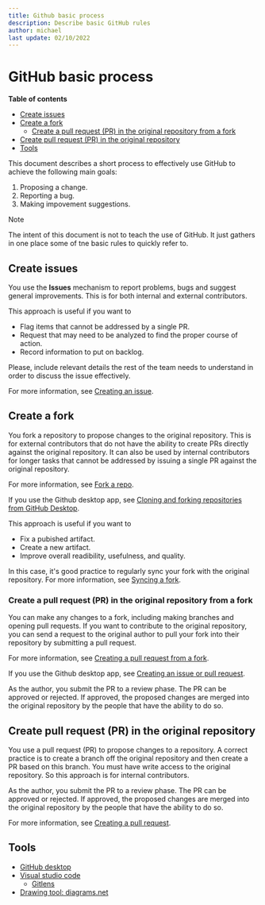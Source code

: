 ```yaml
---
title: Github basic process
description: Describe basic GitHub rules 
author: michael
last update: 02/10/2022
---
```


# GitHub basic process

**Table of contents**
- [Create issues](#create-issues)
- [Create a fork](#create-a-fork)
  - [Create a pull request (PR) in the original repository from a fork](#create-a-pull-request-pr-in-the-original-repository-from-a-fork)
- [Create pull request (PR) in the original repository](#create-pull-request-pr-in-the-original-repository)
- [Tools](#tools)

This document describes a short process to effectively use GitHub to achieve the following main goals:

1. Proposing a change. 
2. Reporting a bug. 
3. Making impovement suggestions.   

> [!NOTE]
> The intent of this document is not to teach the use of GitHub. It just gathers in one place some of tne basic rules to quickly refer to. 


## Create issues

You use the **Issues** mechanism to report problems, bugs and suggest general improvements. This is for both internal and external contributors. 

This approach is useful if you want to 

- Flag items that cannot be addressed by a single PR.
- Request that may need to be analyzed to find the proper course of action.
- Record information to put on backlog.  

Please, include relevant details the rest of the team needs to understand in order to discuss the issue effectively. 

For more information, see [Creating an issue](https://docs.GitHub.com/en/issues/tracking-your-work-with-issues/creating-an-issue). 


## Create a fork

You fork a repository to propose changes to the original repository.
This is for external contributors that do not have the ability to create PRs directly against the original repository. It can also be used by internal contributors for longer tasks that cannot be addressed by issuing a single PR against the original repository. 

For more information, see [Fork a repo](https://docs.github.com/en/get-started/quickstart/fork-a-repo).

If you use the Github desktop app, see [Cloning and forking repositories from GitHub Desktop](https://docs.github.com/en/desktop/contributing-and-collaborating-using-github-desktop/adding-and-cloning-repositories/cloning-and-forking-repositories-from-github-desktop). 

This approach is useful if you want to 

- Fix a pubished artifact.
- Create a new artifact.
- Improve overall readibility, usefulness, and quality.
   
In this case, it's good practice to regularly sync your fork with the original repository. 
For more information, see [Syncing a fork](https://docs.github.com/en/pull-requests/collaborating-with-pull-requests/working-with-forks/syncing-a-fork).

### Create a pull request (PR) in the original repository from a fork

You can make any changes to a fork, including making branches and opening pull requests. 
If you want to contribute to the original repository, you can send a request to the original author to pull your fork into their repository by submitting a pull request.

For more information, see [Creating a pull request from a fork](https://docs.github.com/en/pull-requests/collaborating-with-pull-requests/proposing-changes-to-your-work-with-pull-requests/creating-a-pull-request-from-a-fork).

If you use the Github desktop app, see [Creating an issue or pull request](https://docs.github.com/en/desktop/contributing-and-collaborating-using-github-desktop/working-with-your-remote-repository-on-github-or-github-enterprise/creating-an-issue-or-pull-request). 

As the author, you submit the PR to a review phase. The PR can be approved or rejected. If approved, the proposed changes are merged into the original repository by the people that have the ability to do so.

## Create pull request (PR) in the original repository 

You use a pull request (PR) to propose changes to a repository. A correct practice is to create a branch off the original repository and then create a PR based on this branch. You must have write access to the original repository. So this approach is for internal contributors. 

As the author, you submit the PR to a review phase. The PR can be approved or rejected. If approved, the proposed changes are merged into the original repository by the people that have the ability to do so.

For more information, see [Creating a pull request](https://docs.github.com/en/pull-requests/collaborating-with-pull-requests/proposing-changes-to-your-work-with-pull-requests/creating-a-pull-request). 


## Tools

- [GitHub desktop](https://desktop.github.com/)
- [Visual studio code](https://code.visualstudio.com/)
  - [Gitlens](https://marketplace.visualstudio.com/items?itemName=eamodio.gitlens)
- [Drawing tool: diagrams.net](https://www.diagrams.net/)

  
